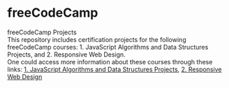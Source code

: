 # freeCodeCamp
freeCodeCamp Projects<br>
This repository includes certification projects for the following freeCodeCamp courses: 1. JavaScript Algorithms and Data Structures Projects, and 2. Responsive Web Design.<br>
One could access more information about these courses through these links: <a href="https://www.freecodecamp.org/learn/javascript-algorithms-and-data-structures/">1. JavaScript Algorithms and Data Structures Projects</a>, <a href="https://www.freecodecamp.org/learn/2022/responsive-web-design/">2. Responsive Web Design</a>
